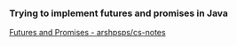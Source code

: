 ### Trying to implement futures and promises in Java

[Futures and Promises - arshpsps/cs-notes](https://github.com/arshpsps/cs-notes/blob/master/general-concepts/futuresAndPromises.md)
